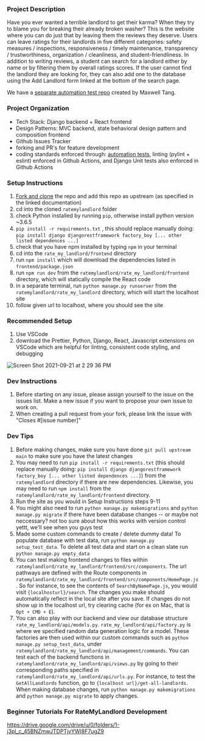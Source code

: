 ### Project Description ###
Have you ever wanted a terrible landlord to get their karma? When they try to blame you for breaking their already broken washer? This is the website where you can do just that by leaving them the reviews they deserve. Users can leave ratings for their landlords in five different categories: safety measures / inspections, responsiveness / timely maintenance, transparency / trustworthiness, organization / cleanliness, and student-friendliness. In addition to writing reviews, a student can search for a landlord either by name or by filtering them by overall ratings scores. If the user cannot find the landlord they are looking for, they can also add one to the database using the Add Landlord form linked at the bottom of the search page.

We have a [separate automation test repo](https://github.com/mackstey28/selenium-ratemylandlord) created by Maxwell Tang.

### Project Organization ###
- Tech Stack: Django backend + React frontend
- Design Patterns: MVC backend, state behavioral design pattern and composition frontend
- Github Issues Tracker
- forking and PR's for feature development
- coding standards enforced through: [automation tests](https://github.com/mackstey28/selenium-ratemylandlord), linting (pylint + eslint) enforced in Github Actions, and Django Unit tests also enforced in Github Actions

### Setup Instructions ###
1. [Fork and clone](https://docs.github.com/en/get-started/quickstart/fork-a-repo) the repo and add this repo as upstream (as specified in the linked documentation)
2. cd into the cloned `ratemylandlord` folder
3. check Python installed by running `pip`, otherwise install python version ~3.6.5
4. `pip install -r requirements.txt` , this should replace manually doing: `pip install django djangorestframework factory_boy [... other listed dependences ...]`
5. check that you have npm installed by typing `npm` in your terminal
6. cd into the `rate_my_landlord/frontend` directory
7. run `npm install` which will download the dependencies listed in `frontend/package.json`
8. run `npm run dev` from the `ratemylandlord/rate_my_landlord/frontend` directory, which will statically compile the React code
9. in a separate terminal, run `python manage.py runserver` from the `ratemylandlord/rate_my_landlord` directory, which will start the localhost site
10. follow given url to localhost, where you should see the site

### Recommended Setup ###
1. Use VSCode
2. download the Prettier, Python, Django, React, Javascript extensions on VSCode which are helpful for linting, consistent code styling, and debugging

![Screen Shot 2021-09-21 at 2 29 36 PM](https://user-images.githubusercontent.com/43322572/134227217-a21acb96-f103-4d58-ba37-9f87d74b46e2.png)

### Dev Instructions ###
1. Before starting on any issue, please assign yourself to the issue on the issues list. Make a new issue if you want to propose your own issue to work on.
2. When creating a pull request from your fork, please link the issue with "Closes #[issue number]"

### Dev Tips ###
1. Before making changes, make sure you have done `git pull upstream main` to make sure you have the latest changes
2. You may need to run `pip install -r requirements.txt` (this should replace manually doing: `pip install django djangorestframework factory_boy [... other listed dependences ...]`) from the `ratemylandlord` directory if there are new dependencies. Likewise, you may need to run `npm install` from the `ratemylandlord/rate_my_landlord/frontend` directory.
3. Run the site as you would in Setup Instructions steps 9-11
4. You might also need to run `python manage.py makemigrations` and `python manage.py migrate` if there have been database changes -- or maybe not neccessary? not too sure about how this works with version control yettt, we'll see when you guys test
5. Made some custom commands to create / delete dummy data! To populate database with test data, run `python manage.py setup_test_data`. To delete all test data and start on a clean slate run `python manage.py empty_data`
6. You can test making frontend changes to files within `ratemylandlord/rate_my_landlord/frontend/src/components`. The url pathways are defined with the Route components in `ratemylandlord/rate_my_landlord/frontend/src/components/HomePage.js`. So for instance, to see the contents of `SearchByNamePage.js`, you would visit `{localhosturl}/search`. The changes you make should automatically reflect in the local site after you save. If changes do not show up in the localhost url, try clearing cache (for ex on Mac, that is `Opt + CMD + E`).
7. You can also play with our backend and view our database structure `rate_my_landlord/api/models.py`. `rate_my_landlord/api/factory.py` is where we specified random data generation logic for a model. These factories are then used within our custom commands such as `python manage.py setup_test_data`, under `ratemylandlord/rate_my_landlord/api/management/commands`. You can test each of the backend functions in `ratemylandlord/rate_my_landlord/api/views.py` by going to their corresponding paths specified in `ratemylandlord/rate_my_landlord/api/urls.py`. For instance, to test the `GetAllLandlords` function, go to `{localhost url}/get-all-landlords`. When making database changes, run `python manage.py makemigrations` and `python manage.py migrate` to apply changes.

### Beginner Tutorials For RateMyLandlord Development ###
https://drive.google.com/drive/u/0/folders/1-j3pl_c_45BNZmwJTDPTjvYWI8F7ugZ9
